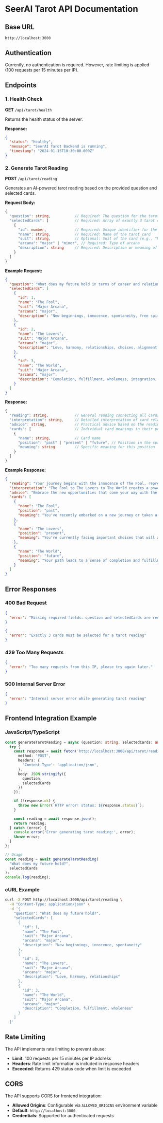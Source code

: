 # SeerAI Tarot API Documentation

## Base URL
```
http://localhost:3000
```

## Authentication
Currently, no authentication is required. However, rate limiting is applied (100 requests per 15 minutes per IP).

## Endpoints

### 1. Health Check

**GET** `/api/tarot/health`

Returns the health status of the server.

**Response:**
```json
{
  "status": "healthy",
  "message": "SeerAI Tarot Backend is running",
  "timestamp": "2024-01-15T10:30:00.000Z"
}
```

### 2. Generate Tarot Reading

**POST** `/api/tarot/reading`

Generates an AI-powered tarot reading based on the provided question and selected cards.

**Request Body:**
```typescript
{
  "question": string,           // Required: The question for the tarot reading
  "selectedCards": [            // Required: Array of exactly 3 tarot cards
    {
      "id": number,             // Required: Unique identifier for the card
      "name": string,           // Required: Name of the tarot card
      "suit": string,           // Optional: Suit of the card (e.g., "Major Arcana", "Cups")
      "arcana": "major" | "minor", // Required: Type of arcana
      "description": string     // Required: Description or meaning of the card
    }
  ]
}
```

**Example Request:**
```json
{
  "question": "What does my future hold in terms of career and relationships?",
  "selectedCards": [
    {
      "id": 1,
      "name": "The Fool",
      "suit": "Major Arcana",
      "arcana": "major",
      "description": "New beginnings, innocence, spontaneity, free spirit"
    },
    {
      "id": 2,
      "name": "The Lovers",
      "suit": "Major Arcana",
      "arcana": "major",
      "description": "Love, harmony, relationships, choices, alignment of values"
    },
    {
      "id": 3,
      "name": "The World",
      "suit": "Major Arcana",
      "arcana": "major",
      "description": "Completion, fulfillment, wholeness, integration, accomplishment"
    }
  ]
}
```

**Response:**
```typescript
{
  "reading": string,            // General reading connecting all cards
  "interpretation": string,     // Detailed interpretation of card relationships
  "advice": string,             // Practical advice based on the reading
  "cards": [                    // Individual card meanings in their positions
    {
      "name": string,           // Card name
      "position": "past" | "present" | "future", // Position in the spread
      "meaning": string         // Specific meaning for this position
    }
  ]
}
```

**Example Response:**
```json
{
  "reading": "Your journey begins with the innocence of The Fool, representing a fresh start in your career path. The Lovers in the present position suggests you're currently facing important decisions about relationships and values alignment. The World in the future position indicates ultimate fulfillment and completion of your goals.",
  "interpretation": "The Fool to The Lovers to The World creates a powerful narrative of personal growth. You're moving from new beginnings through relationship choices to ultimate fulfillment. This suggests that your career and relationship decisions are interconnected and will lead to a sense of wholeness.",
  "advice": "Embrace the new opportunities that come your way with the openness of The Fool. When making decisions about relationships and career, trust your intuition and align with your core values. Remember that every choice you make is leading you toward your ultimate fulfillment.",
  "cards": [
    {
      "name": "The Fool",
      "position": "past",
      "meaning": "You've recently embarked on a new journey or taken a leap of faith in your career or personal life. This represents the beginning of an important chapter."
    },
    {
      "name": "The Lovers",
      "position": "present",
      "meaning": "You're currently facing important choices that will affect both your career and relationships. Trust your heart and align your decisions with your true values."
    },
    {
      "name": "The World",
      "position": "future",
      "meaning": "Your path leads to a sense of completion and fulfillment. You'll achieve a state of wholeness where all aspects of your life are in harmony."
    }
  ]
}
```

## Error Responses

### 400 Bad Request
```json
{
  "error": "Missing required fields: question and selectedCards are required"
}
```

```json
{
  "error": "Exactly 3 cards must be selected for a tarot reading"
}
```

### 429 Too Many Requests
```json
{
  "error": "Too many requests from this IP, please try again later."
}
```

### 500 Internal Server Error
```json
{
  "error": "Internal server error while generating tarot reading"
}
```

## Frontend Integration Example

### JavaScript/TypeScript
```typescript
const generateTarotReading = async (question: string, selectedCards: any[]) => {
  try {
    const response = await fetch('http://localhost:3000/api/tarot/reading', {
      method: 'POST',
      headers: {
        'Content-Type': 'application/json',
      },
      body: JSON.stringify({
        question,
        selectedCards
      })
    });

    if (!response.ok) {
      throw new Error(`HTTP error! status: ${response.status}`);
    }

    const reading = await response.json();
    return reading;
  } catch (error) {
    console.error('Error generating tarot reading:', error);
    throw error;
  }
};

// Usage
const reading = await generateTarotReading(
  "What does my future hold?",
  selectedCards
);
console.log(reading);
```

### cURL Example
```bash
curl -X POST http://localhost:3000/api/tarot/reading \
  -H "Content-Type: application/json" \
  -d '{
    "question": "What does my future hold?",
    "selectedCards": [
      {
        "id": 1,
        "name": "The Fool",
        "suit": "Major Arcana",
        "arcana": "major",
        "description": "New beginnings, innocence, spontaneity"
      },
      {
        "id": 2,
        "name": "The Lovers",
        "suit": "Major Arcana",
        "arcana": "major",
        "description": "Love, harmony, relationships"
      },
      {
        "id": 3,
        "name": "The World",
        "suit": "Major Arcana",
        "arcana": "major",
        "description": "Completion, fulfillment, wholeness"
      }
    ]
  }'
```

## Rate Limiting

The API implements rate limiting to prevent abuse:
- **Limit**: 100 requests per 15 minutes per IP address
- **Headers**: Rate limit information is included in response headers
- **Exceeded**: Returns 429 status code when limit is exceeded

## CORS

The API supports CORS for frontend integration:
- **Allowed Origins**: Configurable via `ALLOWED_ORIGINS` environment variable
- **Default**: `http://localhost:3000`
- **Credentials**: Supported for authenticated requests 